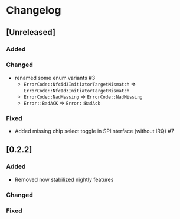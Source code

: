 # Changelog

## [Unreleased]

### Added

### Changed

- renamed some enum variants #3
  - `ErrorCode::Nfcid3InitiatorTargetMismatch` => `ErrorCode::NfcId3InitiatorTargetMismatch`
  - `ErrorCode::NadMsssing` => `ErrorCode::NadMissing`
  - `Error::BadACK` => `Error::BadAck`

### Fixed

- Added missing chip select toggle in SPIInterface (without IRQ) #7

## [0.2.2]

### Added
- Removed now stabilized nightly features

### Changed

### Fixed
